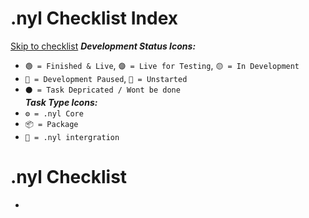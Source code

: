 # .nyl Checklist Index
[Skip to checklist](#.nyl-checklist)
***Development Status Icons:*** <br>
- `🟢 = Finished & Live`, `🟣 = Live for Testing`, `🟡 = In Development` <br>
- `🔵 = Development Paused`, `🔴 = Unstarted` <br>
- `⚫ = Task Depricated / Wont be done` <br>
***Task Type Icons:*** <br>
- `⚙️ = .nyl Core`
- `📦 = Package`
- `💾 = .nyl intergration`

# .nyl Checklist
- 
